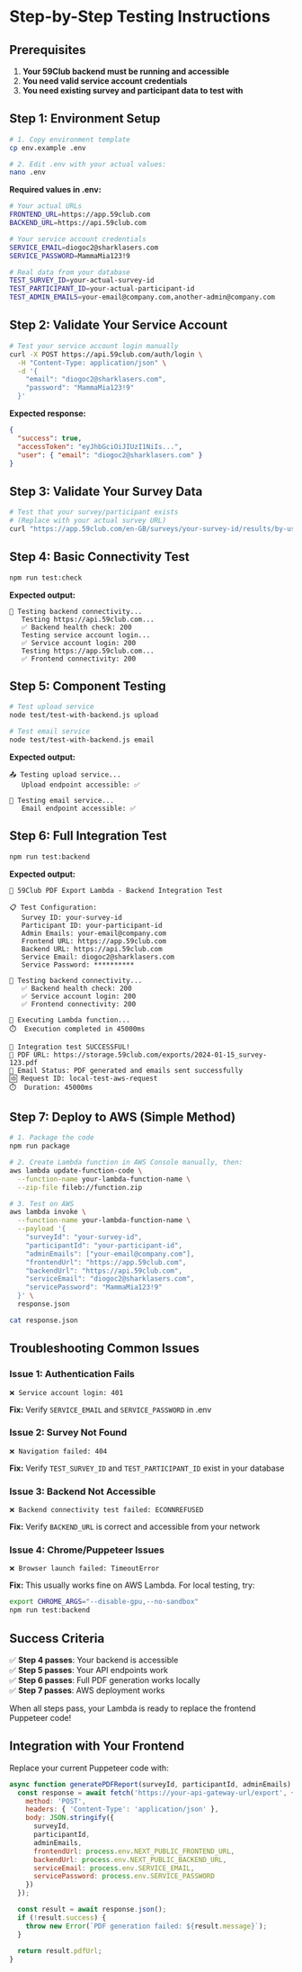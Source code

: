 # Step-by-Step Testing Instructions

## Prerequisites

1. **Your 59Club backend must be running and accessible**
2. **You need valid service account credentials**
3. **You need existing survey and participant data to test with**

## Step 1: Environment Setup

```bash
# 1. Copy environment template
cp env.example .env

# 2. Edit .env with your actual values:
nano .env
```

**Required values in .env:**
```bash
# Your actual URLs
FRONTEND_URL=https://app.59club.com
BACKEND_URL=https://api.59club.com

# Your service account credentials  
SERVICE_EMAIL=diogoc2@sharklasers.com
SERVICE_PASSWORD=MammaMia123!9

# Real data from your database
TEST_SURVEY_ID=your-actual-survey-id
TEST_PARTICIPANT_ID=your-actual-participant-id
TEST_ADMIN_EMAILS=your-email@company.com,another-admin@company.com
```

## Step 2: Validate Your Service Account

```bash
# Test your service account login manually
curl -X POST https://api.59club.com/auth/login \
  -H "Content-Type: application/json" \
  -d '{
    "email": "diogoc2@sharklasers.com",
    "password": "MammaMia123!9"
  }'
```

**Expected response:**
```json
{
  "success": true,
  "accessToken": "eyJhbGciOiJIUzI1NiIs...",
  "user": { "email": "diogoc2@sharklasers.com" }
}
```

## Step 3: Validate Your Survey Data

```bash
# Test that your survey/participant exists
# (Replace with your actual survey URL)
curl "https://app.59club.com/en-GB/surveys/your-survey-id/results/by-user?participantIds=your-participant-id"
```

## Step 4: Basic Connectivity Test

```bash
npm run test:check
```

**Expected output:**
```
🔗 Testing backend connectivity...
   Testing https://api.59club.com...
   ✅ Backend health check: 200
   Testing service account login...
   ✅ Service account login: 200
   Testing https://app.59club.com...
   ✅ Frontend connectivity: 200
```

## Step 5: Component Testing

```bash
# Test upload service
node test/test-with-backend.js upload

# Test email service  
node test/test-with-backend.js email
```

**Expected output:**
```
📤 Testing upload service...
   Upload endpoint accessible: ✅

📧 Testing email service...
   Email endpoint accessible: ✅
```

## Step 6: Full Integration Test

```bash
npm run test:backend
```

**Expected output:**
```
🧪 59Club PDF Export Lambda - Backend Integration Test

📋 Test Configuration:
   Survey ID: your-survey-id
   Participant ID: your-participant-id
   Admin Emails: your-email@company.com
   Frontend URL: https://app.59club.com
   Backend URL: https://api.59club.com
   Service Email: diogoc2@sharklasers.com
   Service Password: **********

🔗 Testing backend connectivity...
   ✅ Backend health check: 200
   ✅ Service account login: 200  
   ✅ Frontend connectivity: 200

🚀 Executing Lambda function...
⏱️  Execution completed in 45000ms

🎉 Integration test SUCCESSFUL!
📄 PDF URL: https://storage.59club.com/exports/2024-01-15_survey-123.pdf
📧 Email Status: PDF generated and emails sent successfully
🆔 Request ID: local-test-aws-request
⏱️  Duration: 45000ms
```

## Step 7: Deploy to AWS (Simple Method)

```bash
# 1. Package the code
npm run package

# 2. Create Lambda function in AWS Console manually, then:
aws lambda update-function-code \
  --function-name your-lambda-function-name \
  --zip-file fileb://function.zip

# 3. Test on AWS
aws lambda invoke \
  --function-name your-lambda-function-name \
  --payload '{
    "surveyId": "your-survey-id",
    "participantId": "your-participant-id", 
    "adminEmails": ["your-email@company.com"],
    "frontendUrl": "https://app.59club.com",
    "backendUrl": "https://api.59club.com",
    "serviceEmail": "diogoc2@sharklasers.com",
    "servicePassword": "MammaMia123!9"
  }' \
  response.json

cat response.json
```

## Troubleshooting Common Issues

### Issue 1: Authentication Fails
```
❌ Service account login: 401
```
**Fix:** Verify `SERVICE_EMAIL` and `SERVICE_PASSWORD` in .env

### Issue 2: Survey Not Found  
```
❌ Navigation failed: 404
```
**Fix:** Verify `TEST_SURVEY_ID` and `TEST_PARTICIPANT_ID` exist in your database

### Issue 3: Backend Not Accessible
```
❌ Backend connectivity test failed: ECONNREFUSED
```
**Fix:** Verify `BACKEND_URL` is correct and accessible from your network

### Issue 4: Chrome/Puppeteer Issues
```
❌ Browser launch failed: TimeoutError
```
**Fix:** This usually works fine on AWS Lambda. For local testing, try:
```bash
export CHROME_ARGS="--disable-gpu,--no-sandbox"
npm run test:backend
```

## Success Criteria

✅ **Step 4 passes**: Your backend is accessible  
✅ **Step 5 passes**: Your API endpoints work  
✅ **Step 6 passes**: Full PDF generation works locally  
✅ **Step 7 passes**: AWS deployment works  

When all steps pass, your Lambda is ready to replace the frontend Puppeteer code!

## Integration with Your Frontend

Replace your current Puppeteer code with:

```javascript
async function generatePDFReport(surveyId, participantId, adminEmails) {
  const response = await fetch('https://your-api-gateway-url/export', {
    method: 'POST',
    headers: { 'Content-Type': 'application/json' },
    body: JSON.stringify({
      surveyId,
      participantId, 
      adminEmails,
      frontendUrl: process.env.NEXT_PUBLIC_FRONTEND_URL,
      backendUrl: process.env.NEXT_PUBLIC_BACKEND_URL,
      serviceEmail: process.env.SERVICE_EMAIL,
      servicePassword: process.env.SERVICE_PASSWORD
    })
  });

  const result = await response.json();
  if (!result.success) {
    throw new Error(`PDF generation failed: ${result.message}`);
  }
  
  return result.pdfUrl;
}
```
